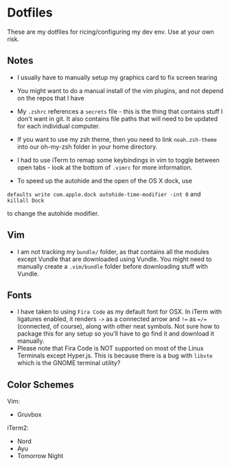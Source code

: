 # Dotfiles # 

These are my dotfiles for ricing/configuring my dev env. Use at your own risk. 


## Notes ## 
- I usually have to manually setup my graphics card to fix screen tearing 
- You might want to do a manual install of the vim plugins, and not depend on
  the repos that I have 
- My `.zshrc` references a `secrets` file - this is the thing that contains
  stuff I don't want in git. It also contains file paths that will need to be
  updated for each individual computer.

- If you want to use my zsh theme, then you need to link `noah.zsh-theme` into
  our oh-my-zsh folder in your home directory.
- I had to use iTerm to remap some keybindings in vim to toggle between open
  tabs - look at the bottom of `.vimrc` for more information.

- To speed up the autohide and the open of the OS X dock, use 

`defaults write com.apple.dock autohide-time-modifier -int 0`
and 
`killall Dock` 

to change the autohide modifier.

## Vim 
- I am not tracking my `bundle/` folder, as that contains all the modules except
  Vundle that are downloaded using Vundle. You might need to manually create a
  `.vim/bundle` folder before downloading stuff with Vundle. 

## Fonts
- I have taken to using `Fira Code` as my default font for OSX. In iTerm with
  ligatures enabled, it renders `->` as a connected arrow and `!=` as `=/=`
  (connected, of course), along with other neat symbols. Not sure how to package
  this for any setup so you'll have to go find it and download it manually.
- Please note that Fira Code is NOT supported on most of the Linux Terminals
  except Hyper.js. This is because there is a bug with `libvte` which is the
  GNOME terminal utility?

## Color Schemes
Vim: 
- Gruvbox

iTerm2:
- Nord
- Ayu
- Tomorrow Night

